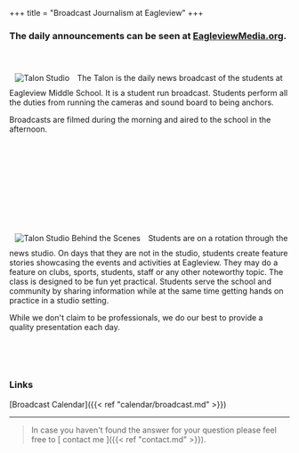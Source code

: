 +++
title = "Broadcast Journalism at Eagleview"
+++

### The daily announcements can be seen at [EagleviewMedia.org](http://eagleviewmedia.org).

&nbsp;

<img class="pull-right img-responsive" src="../img/broadcast/studio1.jpg" alt="Talon Studio" style = "padding: 10px;">
The Talon is the daily news broadcast of the students at Eagleview Middle School. 
It is a student run broadcast. Students perform all the duties from running the cameras and sound board to being anchors. 

Broadcasts are filmed during the morning and aired to the school in the afternoon.

&nbsp;

&nbsp;

&nbsp;

&nbsp;

&nbsp;

<img class="pull-left img-responsive img-rounded" src="../img/broadcast/studio2.jpg" alt="Talon Studio Behind the Scenes" style = "padding: 10px;">
Students are on a rotation through the news studio.  On days that they are not in the studio, students create feature stories showcasing the events and activities at Eagleview.  They may do a feature on clubs, sports, students, staff or any other noteworthy topic.  The class is designed to be fun yet practical.  Students serve the school and community by sharing information while at the same time getting hands on practice in a studio setting.  

While we don't claim to be professionals, we do our best to provide a quality presentation each day.

&nbsp;

&nbsp;

### Links
[Broadcast Calendar]({{< ref "calendar/broadcast.md" >}})



---

> In case you haven't found the answer for your question please feel free to [ contact me ]({{< ref "contact.md" >}}).
